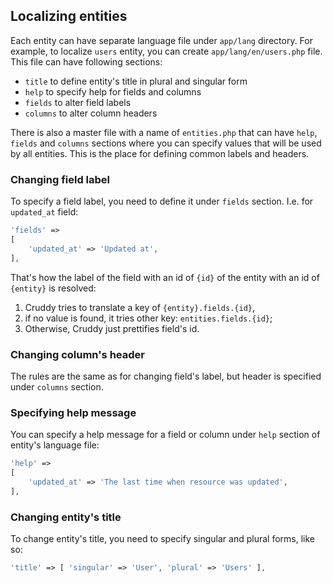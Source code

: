 ## Localizing entities

Each entity can have separate language file under `app/lang` directory. For example, to localize `users` entity, you can create `app/lang/en/users.php` file. This file can have following sections:

* `title` to define entity's title in plural and singular form
* `help` to specify help for fields and columns
* `fields` to alter field labels
* `columns` to alter column headers

There is also a master file with a name of `entities.php` that can have `help`, `fields` and `columns` sections where you can specify values that will be used by all entities. This is the place for defining common labels and headers.

### Changing field label

To specify a field label, you need to define it under `fields` section. I.e. for `updated_at` field:

```php
'fields' =>
[
    'updated_at' => 'Updated at',
],
```

That's how the label of the field with an id of `{id}` of the entity with an id of `{entity}` is resolved:

1. Cruddy tries to translate a key of `{entity}.fields.{id}`,
2. if no value is found, it tries other key: `entities.fields.{id}`;
3. Otherwise, Cruddy just prettifies field's id.

### Changing column's header

The rules are the same as for changing field's label, but header is specified under `columns` section.

### Specifying help message

You can specify a help message for a field or column under `help` section of entity's language file:

```php
'help' =>
[
    'updated_at' => 'The last time when resource was updated',
],
```

### Changing entity's title

To change entity's title, you need to specify singular and plural forms, like so:

```php
'title' => [ 'singular' => 'User', 'plural' => 'Users' ],
```